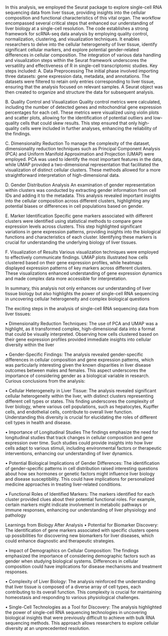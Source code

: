 In this analysis, we employed the Seurat package to explore single-cell RNA sequencing data from liver tissue, providing insights into the cellular composition and functional characteristics of this vital organ. The workflow encompassed several critical steps that enhanced our understanding of liver biology at a single-cell resolution.
The code establishes a strong framework for scRNA-seq data analysis by employing quality control, normalization, clustering, and visualization techniques. It enables researchers to delve into the cellular heterogeneity of liver tissue, identify significant cellular markers, and explore potential gender-related differences in cellular composition. The integration of various data handling and visualization steps within the Seurat framework underscores the versatility and effectiveness of R in single-cell transcriptomic studies.
 Key steps included:
A.	Data Preprocessing
  The initial phase involved importing three datasets: gene expression data, metadata, and      annotations. The datasets were filtered to retain only entries corresponding to liver tissue, ensuring that the analysis focused on relevant samples. A Seurat object was then created to organize and structure the data for subsequent analysis.

B.	Quality Control and Visualization
Quality control metrics were calculated, including the number of detected genes and mitochondrial gene expression percentages for each cell. These metrics were visualized using violin plots and scatter plots, allowing for the identification of potential outliers and low-quality cells that could skew results. This step ensured that only high-quality cells were included in further analyses, enhancing the reliability of the findings.

C.	Dimensionality Reduction
To manage the complexity of the dataset, dimensionality reduction techniques such as Principal Component Analysis (PCA) and Uniform Manifold Approximation and Projection (UMAP) were employed. PCA was used to identify the most important features in the data, while UMAP provided a two-dimensional representation that facilitated the visualization of distinct cellular clusters. These methods allowed for a more straightforward interpretation of high-dimensional data.

D.	Gender Distribution Analysis
An examination of gender representation within clusters was conducted by extracting gender information from cell IDs and adding it to the metadata. This analysis revealed important insights into the cellular composition across different clusters, highlighting any potential biases or differences in cell populations based on gender.

E.	Marker Identification
Specific gene markers associated with different clusters were identified using statistical methods to compare gene expression levels across clusters. This step highlighted significant variations in gene expression patterns, providing insights into the biological functions and characteristics of each cluster. Identifying these markers is crucial for understanding the underlying biology of liver tissues.

F.	Visualization of Results
Various visualization techniques were employed to effectively communicate findings. UMAP plots illustrated how cells clustered based on their gene expression profiles, while heatmaps displayed expression patterns of key markers across different clusters. These visualizations enhanced understanding of gene expression dynamics and made complex data more accessible for interpretation.

 In summary, this analysis not only enhances our understanding of liver tissue biology but also  highlights the power of single-cell RNA sequencing in uncovering cellular heterogeneity and complex biological questions

The exciting steps in the analysis of single-cell RNA sequencing data from liver tissues:

•	Dimensionality Reduction Techniques: The use of PCA and UMAP was a highlight, as it transformed complex, high-dimensional data into a format that could be visually interpreted. Observing how cells clustered based on their gene expression profiles provided immediate insights into cellular diversity within the liver

•	Gender-Specific Findings: The analysis revealed gender-specific differences in cellular composition and gene expression patterns, which was particularly interesting given the known disparities in liver disease outcomes between males and females. 
            This aspect underscores the importance of considering gender as a biological
             variable in research.
Curious conclusions from the analysis:

•	Cellular Heterogeneity in Liver Tissue:
The analysis revealed significant cellular heterogeneity within the liver, with distinct clusters representing different cell types or states. This finding underscores the complexity of liver biology, where various cell populations, such as hepatocytes, Kupffer cells, and endothelial cells, contribute to overall liver function. Understanding this diversity is crucial for elucidating the roles of different cell types in health and disease.

•	Importance of Longitudinal Studies
The findings emphasize the need for longitudinal studies that track changes in cellular composition and gene expression over time. Such studies could provide insights into how liver cells adapt to various stimuli, including environmental factors or therapeutic interventions, enhancing our understanding of liver dynamics.

•	Potential Biological Implications of Gender Differences: The identification of gender-specific patterns in cell distribution raised interesting questions about how sex hormones or genetic factors might influence liver biology and disease susceptibility. This could have implications for personalized medicine approaches in treating liver-related conditions.

•	Functional Roles of Identified Markers: The markers identified for each cluster provided clues about their potential functional roles. For example, certain markers might indicate involvement in metabolic pathways or immune responses, enhancing our understanding of liver physiology and pathology


Learnings from Biology After Analysis
•	Potential for Biomarker Discovery: The identification of gene markers associated with specific clusters opens up possibilities for discovering new biomarkers for liver diseases, which could enhance diagnostic and therapeutic strategies.

•	Impact of Demographics on Cellular Composition: The findings emphasized the importance of considering demographic factors such as gender when studying biological systems. Differences in cellular composition could have implications for disease mechanisms and treatment responses.


•	Complexity of Liver Biology: The analysis reinforced the understanding that liver tissue is composed of a diverse array of cell types, each contributing to its overall function. This complexity is crucial for maintaining homeostasis and responding to various physiological challenges.


•	Single-Cell Technologies as a Tool for Discovery: The analysis highlighted the power of single-cell RNA sequencing technologies in uncovering biological insights that were previously difficult to achieve with bulk RNA sequencing methods. This approach allows researchers to explore cellular diversity at an unprecedented resolution.
